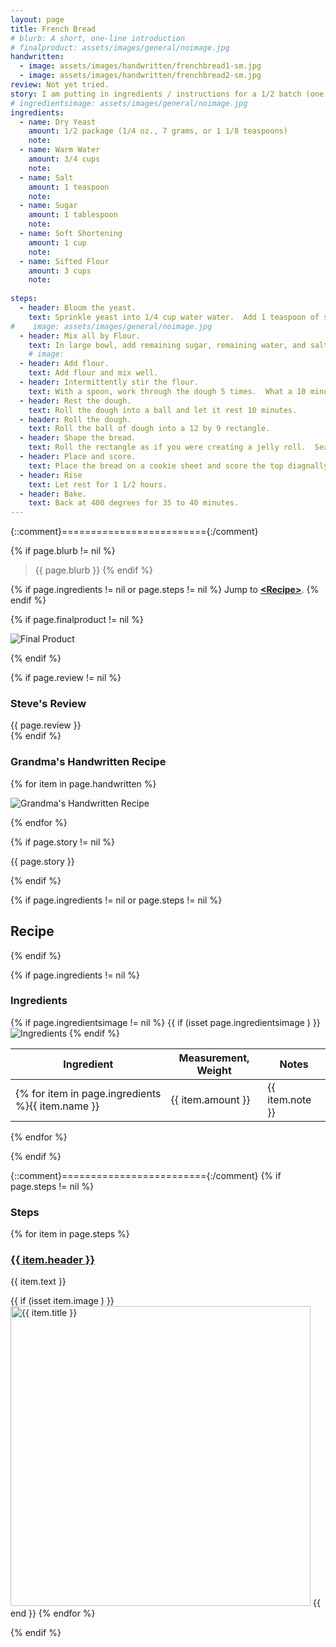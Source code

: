 ```yaml
---
layout: page
title: French Bread
# blurb: A short, one-line introduction
# finalproduct: assets/images/general/noimage.jpg
handwritten: 
  - image: assets/images/handwritten/frenchbread1-sm.jpg
  - image: assets/images/handwritten/frenchbread2-sm.jpg
review: Not yet tried.  
story: I am putting in ingredients / instructions for a 1/2 batch (one loaf) 
# ingredientsimage: assets/images/general/noimage.jpg
ingredients:
  - name: Dry Yeast
    amount: 1/2 package (1/4 oz., 7 grams, or 1 1/8 teaspoons)
    note: 
  - name: Warm Water 
    amount: 3/4 cups
    note: 
  - name: Salt
    amount: 1 teaspoon
    note: 
  - name: Sugar
    amount: 1 tablespoon
    note: 
  - name: Soft Shortening
    amount: 1 cup
    note: 
  - name: Sifted Flour
    amount: 3 cups
    note: 
    
steps:
  - header: Bloom the yeast.
    text: Sprinkle yeast into 1/4 cup water water.  Add 1 teaspoon of sugar.  Stir.
#    image: assets/images/general/noimage.jpg
  - header: Mix all by Flour.
    text: In large bowl, add remaining sugar, remaining water, and salt.  Add shortening and yeast mixture and mix well.
    # image: 
  - header: Add flour. 
    text: Add flour and mix well.
  - header: Intermittently stir the flour.
    text: With a spoon, work through the dough 5 times.  What a 10 minute interval between each time you work the dough.  The Internet says this process allows the flour to absorb water and allows starches to become sugars. 
  - header: Rest the dough.
    text: Roll the dough into a ball and let it rest 10 minutes.
  - header: Roll the dough.
    text: Roll the ball of dough into a 12 by 9 rectangle.
  - header: Shape the bread.
    text: Roll the rectangle as if you were creating a jelly roll.  Seal the edges.  <br />The Internet says sealing edges entails moistening the edge, pinching and pressing, folding in the piched edge, and resting the dough for a few minutes.
  - header: Place and score.
    text: Place the bread on a cookie sheet and score the top diagnally 6 times.
  - header: Rise
    text: Let rest for 1 1/2 hours.
  - header: Bake.
    text: Back at 400 degrees for 35 to 40 minutes.
---
```


{::comment}========================={:/comment}

{% if page.blurb != nil %}
> {{ page.blurb }}
{% endif %}

{% if page.ingredients != nil or page.steps != nil %}
Jump to **[\<Recipe\>](#recipe)**.
{% endif %}

<!--- ~~~~~~~~~~~~~~~~~~~~~~~~~~~~~~~~~~~~ --->

<!--- 
page.finalproduct is {% if page.finalproduct == blank %}blank{% else %}"{{ page.finalproduct }}"{% endif %}

page.finalproduct is {% if page.finalproduct == "" %}empty string{% else %}"{{ page.finalproduct }}"{% endif %}

page.finalproduct is {% if page.finalproduct == nil %}nil{% else %}"{{ page.finalproduct }}"{% endif %}
--->

<!--- {{ if (isset page.finalproduct ) }}  --->
{% if page.finalproduct != nil %}

<img alt="Final Product" src="https://illinifanboy.github.io/{{ page.finalproduct }}">

{% endif %}

<!--- ~~~~~~~~~~~~~~~~~~~~~~~~~~~~~~~~~~~~ --->

{% if page.review != nil %}
### Steve's Review  
{{ page.review }}    
{% endif %}

<!--- ~~~~~~~~~~~~~~~~~~~~~~~~~~~~~~~~~~~~ --->

### Grandma's Handwritten Recipe

{% for item in page.handwritten %}

<img alt="Grandma's Handwritten Recipe" src="https://illinifanboy.github.io/{{ item.image }}">

{% endfor %}

{% if page.story != nil %}

{{ page.story }}

{% endif %}

<!--- ~~~~~~~~~~~~~~~~~~~~~~~~~~~~~~~~~~~~ --->

{% if page.ingredients != nil or page.steps != nil %}
## Recipe
{% endif %}

{% if page.ingredients != nil %}
### Ingredients

{% if page.ingredientsimage != nil %}
{{ if (isset page.ingredientsimage ) }}
<img alt="Ingredients" src="https://illinifanboy.github.io/{{ page.ingredientsimage }}">
{% endif %}

Ingredient | Measurement, Weight | Notes
---|---|----
{% for item in page.ingredients %}{{ item.name }} | {{ item.amount }} | {{ item.note }}
{% endfor %}

{% endif %}

{::comment}========================={:/comment}
{% if page.steps != nil %}
### Steps

{% for item in page.steps %}

### <ins>{{ item.header }}</ins> 

{{ item.text }}

{{ if (isset item.image ) }}
<img width="480" alt="{{ item.title }}" src="https://illinifanboy.github.io/{{ item.image }}">
{{ end }}
{% endfor %}

{% endif %}

